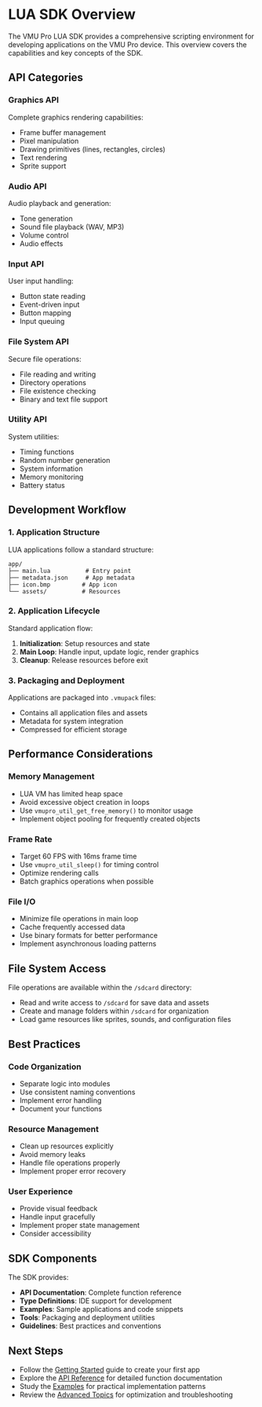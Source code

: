 # LUA SDK Overview

The VMU Pro LUA SDK provides a comprehensive scripting environment for developing applications on the VMU Pro device. This overview covers the capabilities and key concepts of the SDK.

## API Categories

### Graphics API
Complete graphics rendering capabilities:
- Frame buffer management
- Pixel manipulation
- Drawing primitives (lines, rectangles, circles)
- Text rendering
- Sprite support

### Audio API
Audio playback and generation:
- Tone generation
- Sound file playback (WAV, MP3)
- Volume control
- Audio effects

### Input API
User input handling:
- Button state reading
- Event-driven input
- Button mapping
- Input queuing

### File System API
Secure file operations:
- File reading and writing
- Directory operations
- File existence checking
- Binary and text file support

### Utility API
System utilities:
- Timing functions
- Random number generation
- System information
- Memory monitoring
- Battery status

## Development Workflow

### 1. Application Structure
LUA applications follow a standard structure:
```
app/
├── main.lua          # Entry point
├── metadata.json     # App metadata
├── icon.bmp         # App icon
└── assets/          # Resources
```

### 2. Application Lifecycle
Standard application flow:
1. **Initialization**: Setup resources and state
2. **Main Loop**: Handle input, update logic, render graphics
3. **Cleanup**: Release resources before exit

### 3. Packaging and Deployment
Applications are packaged into `.vmupack` files:
- Contains all application files and assets
- Metadata for system integration
- Compressed for efficient storage

## Performance Considerations

### Memory Management
- LUA VM has limited heap space
- Avoid excessive object creation in loops
- Use `vmupro_util_get_free_memory()` to monitor usage
- Implement object pooling for frequently created objects

### Frame Rate
- Target 60 FPS with 16ms frame time
- Use `vmupro_util_sleep()` for timing control
- Optimize rendering calls
- Batch graphics operations when possible

### File I/O
- Minimize file operations in main loop
- Cache frequently accessed data
- Use binary formats for better performance
- Implement asynchronous loading patterns

## File System Access

File operations are available within the `/sdcard` directory:
- Read and write access to `/sdcard` for save data and assets
- Create and manage folders within `/sdcard` for organization
- Load game resources like sprites, sounds, and configuration files

## Best Practices

### Code Organization
- Separate logic into modules
- Use consistent naming conventions
- Implement error handling
- Document your functions

### Resource Management
- Clean up resources explicitly
- Avoid memory leaks
- Handle file operations properly
- Implement proper error recovery

### User Experience
- Provide visual feedback
- Handle input gracefully
- Implement proper state management
- Consider accessibility

## SDK Components

The SDK provides:
- **API Documentation**: Complete function reference
- **Type Definitions**: IDE support for development
- **Examples**: Sample applications and code snippets
- **Tools**: Packaging and deployment utilities
- **Guidelines**: Best practices and conventions

## Next Steps

- Follow the [Getting Started](getting-started.md) guide to create your first app
- Explore the [API Reference](api/graphics.md) for detailed function documentation
- Study the [Examples](examples/hello-world.md) for practical implementation patterns
- Review the [Advanced Topics](advanced/troubleshooting.md) for optimization and troubleshooting
